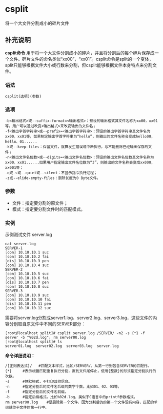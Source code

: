 #  csplit

将一个大文件分割成小的碎片文件

##  补充说明

**csplit命令**
用于将一个大文件分割成小的碎片，并且将分割后的每个碎片保存成一个文件。碎片文件的命名类似“xx00”，“xx01”。csplit命令是split的一个变体，split只能够根据文件大小或行数来分割，但csplit能够根据文件本身特点来分割文件。

###  语法

    
    
    csplit(选项)(参数)
    

###  选项

    
    
    -b<输出格式>或--suffix-format=<输出格式>：预设的输出格式其文件名称为xx00，xx01等，用户可以通过改变<输出格式>来改变输出的文件名；
    -f<输出字首字符串>或--prefix=<输出字首字符串>：预设的输出字首字符串其文件名为xx00，xx01等，如果制定输出字首字符串为“hello”，则输出的文件名称会变成hello00，hello、01......
    -k或--keep-files：保留文件，就算发生错误或中断执行，与不能删除已经输出保存的文件；
    -n<输出文件名位数>或--digits=<输出文件名位数>：预设的输出文件名位数其文件名称为xx00，xx01......如果用户指定输出文件名位数为“3”，则输出的文件名称会变成xx000，xx001等；
    -q或-s或--quiet或——silent：不显示指令执行过程；
    -z或--elide-empty-files：删除长度为0 Byte文件。
    

###  参数

  * 文件：指定要分割的原文件； 
  * 模式：指定要分割文件时的匹配模式。 

###  实例

示例测试文件 server.log

    
    
    cat server.log
    SERVER-1
    [con] 10.10.10.1 suc
    [con] 10.10.10.2 fai
    [dis] 10.10.10.3 pen
    [con] 10.10.10.4 suc
    SERVER-2
    [con] 10.10.10.5 suc
    [con] 10.10.10.6 fai
    [dis] 10.10.10.7 pen
    [con] 10.10.10.8 suc
    SERVER-3
    [con] 10.10.10.9 suc
    [con] 10.10.10.10 fai
    [dis] 10.10.10.11 pen
    [con] 10.10.10.12 suc
    

需要将server.log分割成server1.log、server2.log、server3.log，这些文件的内容分别取自原文件中不同的SERVER部分：

    
    
    [root@localhost split]# csplit server.log /SERVER/ -n2 -s {*} -f server -b "%02d.log"; rm server00.log
    [root@localhost split]# ls
    server01.log  server02.log  server03.log  server.log
    

**命令详细说明：**

    
    
    /[正则表达式]/   #匹配文本样式，比如/SERVER/，从第一行到包含SERVER的匹配行。
    {*}     #表示根据匹配重复执行分割，直到文件尾停止，使用{整数}的形式指定分割执行的次数。
    -s      #静默模式，不打印其他信息。
    -n      #指定分割后的文件名后缀的数字个数。比如01、02、03等。
    -f      #指定分割后的文件名前缀。
    -b      #指定后缀格式。比如%02d.log，类似于C语言中的printf参数格式。
    rm server00.log    #是删除第一个文件，因为分割后的的第一个文件没有内容，匹配的单词就位于文件的第一行中。
    

